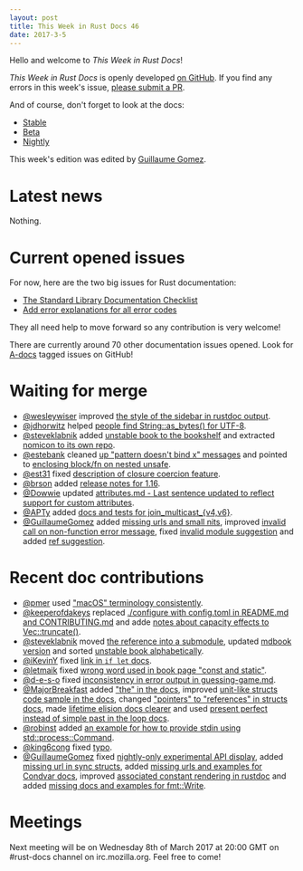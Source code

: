 ```yaml
---
layout: post
title: This Week in Rust Docs 46
date: 2017-3-5
---
```


Hello and welcome to *This Week in Rust Docs*!

*This Week in Rust Docs* is openly developed [on GitHub](https://github.com/GuillaumeGomez/this-week-in-rust-docs).
If you find any errors in this week's issue, [please submit a PR](https://github.com/GuillaumeGomez/this-week-in-rust-docs/pulls).

And of course, don't forget to look at the docs:

* [Stable](https://doc.rust-lang.org/)
* [Beta](http://doc.rust-lang.org/beta/)
* [Nightly](http://doc.rust-lang.org/nightly/)

This week's edition was edited by [Guillaume Gomez](https://github.com/GuillaumeGomez).

# Latest news

Nothing.

# Current opened issues

For now, here are the two big issues for Rust documentation:

* [The Standard Library Documentation Checklist](https://github.com/rust-lang/rust/issues/29329)
* [Add error explanations for all error codes](https://github.com/rust-lang/rust/issues/32777)

They all need help to move forward so any contribution is very welcome!

There are currently around 70 other documentation issues opened. Look for [A-docs](https://github.com/rust-lang/rust/issues?q=is%3Aopen+is%3Aissue+label%3AA-docs) tagged issues on GitHub!

# Waiting for merge

* [@wesleywiser](https://github.com/wesleywiser) improved [the style of the sidebar in rustdoc output](https://github.com/rust-lang/rust/pull/40265).
* [@jdhorwitz](https://github.com/jdhorwitz) helped [people find String::as_bytes() for UTF-8](https://github.com/rust-lang/rust/pull/40226).
* [@steveklabnik](https://github.com/steveklabnik) added [unstable book to the bookshelf](https://github.com/rust-lang/rust/pull/40154) and extracted [nomicon to its own repo](https://github.com/rust-lang/rust/pull/40222).
* [@estebank](https://github.com/estebank) cleaned [up "pattern doesn't bind x" messages](https://github.com/rust-lang/rust/pull/39713) and pointed to [enclosing block/fn on nested unsafe](https://github.com/rust-lang/rust/pull/39202).
* [@est31](https://github.com/est31) fixed [description of closure coercion feature](https://github.com/rust-lang/rust/pull/40258).
* [@brson](https://github.com/brson) added [release notes for 1.16](https://github.com/rust-lang/rust/pull/39835).
* [@Dowwie](https://github.com/Dowwie) updated [attributes.md - Last sentence updated to reflect support for custom attributes](https://github.com/rust-lang/rust/pull/39691).
* [@APTy](https://github.com/APTy) added [docs and tests for join_multicast_{v4,v6}](https://github.com/rust-lang/rust/pull/39007).
* [@GuillaumeGomez](https://github.com/GuillaumeGomez) added [missing urls and small nits](https://github.com/rust-lang/rust/pull/39513), improved [invalid call on non-function error message](https://github.com/rust-lang/rust/pull/39814), fixed [invalid module suggestion](https://github.com/rust-lang/rust/pull/38255) and added [ref suggestion](https://github.com/rust-lang/rust/pull/37658).

# Recent doc contributions

* [@pmer](https://github.com/pmer) used ["macOS" terminology consistently](https://github.com/rust-lang/rust/pull/40102).
* [@keeperofdakeys](https://github.com/keeperofdakeys) replaced [./configure with config.toml in README.md and CONTRIBUTING.md](https://github.com/rust-lang/rust/pull/40056) and adde [notes about capacity effects to Vec::truncate()](https://github.com/rust-lang/rust/pull/39738).
* [@steveklabnik](https://github.com/steveklabnik) moved [the reference into a submodule](https://github.com/rust-lang/rust/pull/40213), updated [mdbook version](https://github.com/rust-lang/rust/pull/40151) and sorted [unstable book alphabetically](https://github.com/rust-lang/rust/pull/40153).
* [@iKevinY](https://github.com/iKevinY) fixed [link in `if let` docs](https://github.com/rust-lang/rust/pull/40170).
* [@letmaik](https://github.com/letmaik) fixed [wrong word used in book page "const and static"](https://github.com/rust-lang/rust/pull/40194).
* [@d-e-s-o](https://github.com/d-e-s-o) fixed [inconsistency in error output in guessing-game.md](https://github.com/rust-lang/rust/pull/40175).
* [@MajorBreakfast](https://github.com/MajorBreakfast) added ["the" in the docs](https://github.com/rust-lang/rust/pull/40169), improved [unit-like structs code sample in the docs](https://github.com/rust-lang/rust/pull/40144), changed ["pointers" to "references" in structs docs](https://github.com/rust-lang/rust/pull/40142), made [lifetime elision docs clearer](https://github.com/rust-lang/rust/pull/40131) and used [present perfect instead of simple past in the loop docs](https://github.com/rust-lang/rust/pull/40115).
* [@robinst](https://github.com/robinst) added [an example for how to provide stdin using std::process::Command](https://github.com/rust-lang/rust/pull/40122).
* [@king6cong](https://github.com/king6cong) fixed [typo](https://github.com/rust-lang/rust/pull/40121).
* [@GuillaumeGomez](https://github.com/GuillaumeGomez) fixed [nightly-only experimental API display](https://github.com/rust-lang/rust/pull/40057), added [missing url in sync structs](https://github.com/rust-lang/rust/pull/40081), added [missing urls and examples for Condvar docs](https://github.com/rust-lang/rust/pull/40033), improved [associated constant rendering in rustdoc](https://github.com/rust-lang/rust/pull/39944) and added [missing docs and examples for fmt::Write](https://github.com/rust-lang/rust/pull/40126).

# Meetings

Next meeting will be on Wednesday 8th of March 2017 at 20:00 GMT on #rust-docs channel on irc.mozilla.org. Feel free to come!
